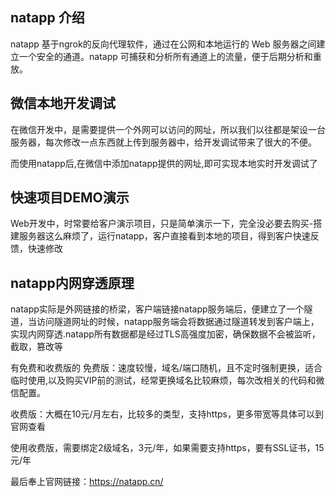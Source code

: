 ## natapp 介绍

natapp 基于ngrok的反向代理软件，通过在公网和本地运行的 Web 服务器之间建立一个安全的通道。natapp 可捕获和分析所有通道上的流量，便于后期分析和重放。

## 微信本地开发调试

在微信开发中，是需要提供一个外网可以访问的网址，所以我们以往都是架设一台服务器，每次修改一点东西就上传到服务器中，给开发调试带来了很大的不便。

而使用natapp后,在微信中添加natapp提供的网址,即可实现本地实时开发调试了

## 快速项目DEMO演示

Web开发中，时常要给客户演示项目，只是简单演示一下，完全没必要去购买-搭建服务器这么麻烦了，运行natapp，客户直接看到本地的项目，得到客户快速反馈，快速修改

## natapp内网穿透原理

natapp实际是外网链接的桥梁，客户端链接natapp服务端后，便建立了一个隧道，当访问隧道网址的时候，natapp服务端会将数据通过隧道转发到客户端上，实现内网穿透.natapp所有数据都是经过TLS高强度加密，确保数据不会被监听，截取，篡改等

有免费和收费版的
免费版：速度较慢，域名/端口随机，且不定时强制更换，适合临时使用,以及购买VIP前的测试，经常更换域名比较麻烦，每次改相关的代码和微信配置。

收费版：大概在10元/月左右，比较多的类型，支持https，更多带宽等具体可以到官网查看

使用收费版，需要绑定2级域名，3元/年，如果需要支持https，要有SSL证书，15元/年

最后奉上官网链接：https://natapp.cn/
